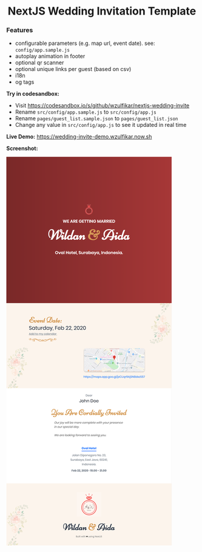 <h1 align="center">NextJS Wedding Invitation Template</h1>

### Features

- configurable parameters (e.g. map url, event date). see: `config/app.sample.js`
- autoplay animation in footer
- optional qr scanner
- optional unique links per guest (based on csv)
- i18n
- og tags

**Try in codesandbox:**

- Visit https://codesandbox.io/s/github/wzulfikar/nextjs-wedding-invite
- Rename `src/config/app.sample.js` to `src/config/app.js`
- Rename `pages/guest_list.sample.json` to `pages/guest_list.json`
- Change any value in `src/config/app.js` to see it updated in real time

**Live Demo:**
https://wedding-invite-demo.wzulfikar.now.sh

**Screenshot:**

![screenshot.png](screenshot.png)

